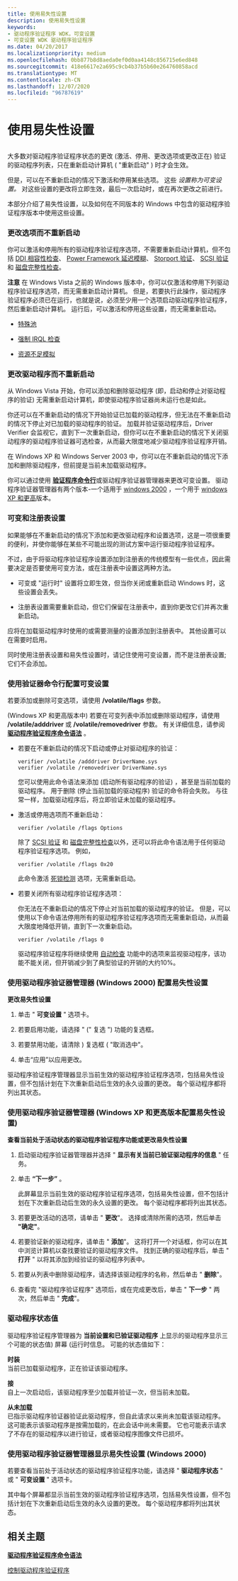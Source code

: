 ```yaml
---
title: 使用易失性设置
description: 使用易失性设置
keywords:
- 驱动程序验证程序 WDK，可变设置
- 可变设置 WDK 驱动程序验证程序
ms.date: 04/20/2017
ms.localizationpriority: medium
ms.openlocfilehash: 0bb877b8d8aeda0ef0d0aa4148c856715e6ed848
ms.sourcegitcommit: 418e6617e2a695c9cb4b37b5b60e264760858acd
ms.translationtype: MT
ms.contentlocale: zh-CN
ms.lasthandoff: 12/07/2020
ms.locfileid: "96787619"
---
```

# <a name="using-volatile-settings"></a>使用易失性设置


## <span id="ddk_using_volatile_settings_tools"></span><span id="DDK_USING_VOLATILE_SETTINGS_TOOLS"></span>


大多数对驱动程序验证程序状态的更改 (激活、停用、更改选项或更改正在) 验证的驱动程序列表，只在重新启动计算机 ( "重新启动" ) 时才会生效。

但是，可以在不重新启动的情况下激活和停用某些选项。 这些 *设置称为可变设置。* 对这些设置的更改将立即生效，最后一次启动时，或在再次更改之前进行。

本部分介绍了易失性设置，以及如何在不同版本的 Windows 中包含的驱动程序验证程序版本中使用这些设置。

### <a name="span-idchanging_options_without_rebootingspanspan-idchanging_options_without_rebootingspanchanging-options-without-rebooting"></a><span id="changing_options_without_rebooting"></span><span id="CHANGING_OPTIONS_WITHOUT_REBOOTING"></span>更改选项而不重新启动

你可以激活和停用所有的驱动程序验证程序选项，不需要重新启动计算机，但不包括 [DDI 相容性检查](ddi-compliance-checking.md)、 [Power Framework 延迟模糊](concurrency-stress-test.md)、 [Storport 验证](dv-storport-verification.md)、 [SCSI 验证](scsi-verification.md) 和 [磁盘完整性检查](disk-integrity-checking.md)。

**注意**  在 Windows Vista 之前的 Windows 版本中，你可以仅激活和停用下列驱动程序验证程序选项，而无需重新启动计算机。 但是，若要执行此操作，驱动程序验证程序必须已在运行，也就是说，必须至少用一个选项启动驱动程序验证程序，然后重新启动计算机。 运行后，可以激活和停用这些设置，而无需重新启动。
-   [特殊池](special-pool.md)

-   [强制 IRQL 检查](force-irql-checking.md)

-   [资源不足模拟](low-resources-simulation.md)

 

### <a name="span-idchanging_drivers_without_rebootingspanspan-idchanging_drivers_without_rebootingspanchanging-drivers-without-rebooting"></a><span id="changing_drivers_without_rebooting"></span><span id="CHANGING_DRIVERS_WITHOUT_REBOOTING"></span>更改驱动程序而不重新启动

从 Windows Vista 开始，你可以添加和删除驱动程序 (即，启动和停止对驱动程序的验证) 无需重新启动计算机，即使驱动程序验证器尚未运行也是如此。

你还可以在不重新启动的情况下开始验证已加载的驱动程序，但无法在不重新启动的情况下停止对已加载的驱动程序的验证。 加载并验证驱动程序后，Driver Verifier 会监视它，直到下一次重新启动，但你可以在不重新启动的情况下关闭驱动程序的驱动程序验证器可选检查，从而最大限度地减少驱动程序验证程序开销。

在 Windows XP 和 Windows Server 2003 中，你可以在不重新启动的情况下添加和删除驱动程序，但前提是当前未加载驱动程序。

你可以通过使用 [**验证程序命令行**](verifier-command-line.md)或驱动程序验证器管理器来更改可变设置。 驱动程序验证器管理器有两个版本-一个适用于 [windows 2000](driver-verifier-manager--windows-2000-.md) ，一个用于 [windows XP 和更高](driver-verifier-manager--windows-xp-and-later-.md)版本。

### <a name="span-idvolatile_and_registry_settingsspanspan-idvolatile_and_registry_settingsspanvolatile-and-registry-settings"></a><span id="volatile_and_registry_settings"></span><span id="VOLATILE_AND_REGISTRY_SETTINGS"></span>可变和注册表设置

如果能够在不重新启动的情况下添加和更改驱动程序和设置选项，这是一项很重要的便利，并使你能够在某些不可能出现的测试方案中运行驱动程序验证程序。

不过，由于将驱动程序验证程序设置添加到注册表的传统模型有一些优点，因此需要决定是否要使用可变方法，或在注册表中设置这两种方法。

-   可变或 "运行时" 设置将立即生效，但当你关闭或重新启动 Windows 时，这些设置会丢失。

-   注册表设置需要重新启动，但它们保留在注册表中，直到你更改它们并再次重新启动。

应将在加载驱动程序时使用的或需要测量的设置添加到注册表中。 其他设置可以在需要时启用。

同时使用注册表设置和易失性设置时，请记住使用可变设置，而不是注册表设置;它们不会添加。

### <a name="span-idconfiguring_volatile_settings_by_using_the_verifier_command_linespanspan-idconfiguring_volatile_settings_by_using_the_verifier_command_linespanconfiguring-volatile-settings-by-using-the-verifier-command-line"></a><span id="configuring_volatile_settings_by_using_the_verifier_command_line"></span><span id="CONFIGURING_VOLATILE_SETTINGS_BY_USING_THE_VERIFIER_COMMAND_LINE"></span>使用验证器命令行配置可变设置

若要添加或删除可变选项，请使用 **/volatile/flags** 参数。

 (Windows XP 和更高版本中) 若要在可变列表中添加或删除驱动程序，请使用 **/volatile/adddriver** 或 **/volatile/removedriver** 参数。 有关详细信息，请参阅 [**驱动程序验证程序命令语法**](verifier-command-line.md) 。

-   若要在不重新启动的情况下启动或停止对驱动程序的验证：

    ```
    verifier /volatile /adddriver DriverName.sys
    verifier /volatile /removedriver DriverName.sys
    ```

    您可以使用此命令语法来添加 (启动所有驱动程序的验证) ，甚至是当前加载的驱动程序。 用于删除 (停止当前加载的驱动程序) 验证的命令将会失败。 与往常一样，加载驱动程序后，将立即验证未加载的驱动程序。

-   激活或停用选项而不重新启动：

    ```
    verifier /volatile /flags Options
    ```

    除了 [SCSI 验证](scsi-verification.md) 和 [磁盘完整性检查](disk-integrity-checking.md)以外，还可以将此命令语法用于任何驱动程序验证程序选项。 例如，

    ```
    verifier /volatile /flags 0x20
    ```

    此命令激活 [死锁检测](deadlock-detection.md) 选项，无需重新启动。

-   若要关闭所有驱动程序验证程序选项：

    你无法在不重新启动的情况下停止对当前加载的驱动程序的验证。 但是，可以使用以下命令语法停用所有的驱动程序验证程序选项而无需重新启动，从而最大限度地降低开销，直到下一次重新启动。

    ```
    verifier /volatile /flags 0
    ```

    驱动程序验证程序将继续使用 [自动检查](automatic-checks.md) 功能中的选项来监视驱动程序，该功能不能关闭，但开销减少到了典型验证的开销的大约10%。

### <a name="span-idconfiguring_volatile_settings_by_using_driver_verifier_manager__windows2kspanspan-idconfiguring_volatile_settings_by_using_driver_verifier_manager__windows2kspanspan-idconfiguring_volatile_settings_by_using_driver_verifier_manager__windows2kspanconfiguring-volatile-settings-by-using-driver-verifier-manager-windows-2000"></a><span id="configuring_volatile_settings_by_using_driver_verifier_manager__windows2K"></span><span id="configuring_volatile_settings_by_using_driver_verifier_manager__windows2k"></span><span id="CONFIGURING_VOLATILE_SETTINGS_BY_USING_DRIVER_VERIFIER_MANAGER__WINDOWS2K"></span>使用驱动程序验证器管理器 (Windows 2000) 配置易失性设置

**更改易失性设置**

1.  单击 " **可变设置** " 选项卡。

2.  若要启用功能，请选择 " (" 复选 ") 功能的复选框。

3.  若要禁用功能，请清除 ) 复选框 ( "取消选中"。

4.  单击“应用”以应用更改。

驱动程序验证程序管理器显示当前生效的驱动程序验证程序选项，包括易失性设置，但不包括计划在下次重新启动后生效的永久设置的更改。 每个驱动程序都将列出其状态。

### <a name="span-idconfiguring_volatile_settings_by_using_driver_verifier_manager__windowspanspan-idconfiguring_volatile_settings_by_using_driver_verifier_manager__windowspanconfiguring-volatile-settings-by-using-driver-verifier-manager-windows-xp-and-later"></a><span id="configuring_volatile_settings_by_using_driver_verifier_manager__window"></span><span id="CONFIGURING_VOLATILE_SETTINGS_BY_USING_DRIVER_VERIFIER_MANAGER__WINDOW"></span>使用驱动程序验证器管理器 (Windows XP 和更高版本配置易失性设置) 

**查看当前处于活动状态的驱动程序验证程序功能或更改易失性设置**

1.  启动驱动程序验证器管理器并选择 " **显示有关当前已验证驱动程序的信息** " 任务。

2.  单击 **“下一步”** 。

    此屏幕显示当前生效的驱动程序验证程序选项，包括易失性设置，但不包括计划在下次重新启动后生效的永久设置的更改。 每个驱动程序都将列出其状态。

3.  若要更改活动的选项，请单击 " **更改**"。 选择或清除所需的选项，然后单击 **"确定"**。

4.  若要验证新的驱动程序，请单击 " **添加**"。 这将打开一个对话框，你可以在其中浏览计算机以查找要验证的驱动程序文件。 找到正确的驱动程序后，单击 " **打开** " 以将其添加到经验证的驱动程序列表中。

5.  若要从列表中删除驱动程序，请选择该驱动程序的名称，然后单击 " **删除**"。

6.  查看完 "驱动程序验证程序" 选项后，或在完成更改后，单击 " **下一步** " 两次，然后单击 " **完成**"。

### <a name="span-iddriver_status_valuesspanspan-iddriver_status_valuesspandriver-status-values"></a><span id="driver_status_values"></span><span id="DRIVER_STATUS_VALUES"></span>驱动程序状态值

驱动程序验证程序管理器为 **当前设置和已验证驱动程序** 上显示的驱动程序显示三个可能的状态值) 屏幕 (运行时信息。 可能的状态值如下：

<span id="Loaded"></span><span id="loaded"></span><span id="LOADED"></span>**时装**  
当前已加载驱动程序，正在验证该驱动程序。

<span id="Unloaded"></span><span id="unloaded"></span><span id="UNLOADED"></span>**接**  
自上一次启动后，该驱动程序至少加载并验证一次，但当前未加载。

<span id="Never_Loaded"></span><span id="never_loaded"></span><span id="NEVER_LOADED"></span>**从未加载**  
已指示驱动程序验证器验证此驱动程序，但自此请求以来尚未加载该驱动程序。 这可能表示该驱动程序是按需加载的，在此会话中尚未需要。 它也可能表示请求了不存在的驱动程序以进行验证，或者驱动程序图像文件已损坏。

### <a name="span-iddisplaying_volatile_settings_by_using_driver_verifier_manager__windowsspanspan-iddisplaying_volatile_settings_by_using_driver_verifier_manager__windowsspandisplaying-volatile-settings-by-using-driver-verifier-manager-windows-2000"></a><span id="displaying_volatile_settings_by_using_driver_verifier_manager__windows"></span><span id="DISPLAYING_VOLATILE_SETTINGS_BY_USING_DRIVER_VERIFIER_MANAGER__WINDOWS"></span>使用驱动程序验证器管理器显示易失性设置 (Windows 2000) 

若要查看当前处于活动状态的驱动程序验证程序功能，请选择 " **驱动程序状态** " 或 " **可变设置** " 选项卡。

其中每个屏幕都显示当前生效的驱动程序验证程序选项，包括易失性设置，但不包括计划在下次重新启动后生效的永久设置的更改。 每个驱动程序都将列出其状态。

## <a name="span-idrelated_topicsspanrelated-topics"></a><span id="related_topics"></span>相关主题


[**驱动程序验证程序命令语法**](verifier-command-line.md)

[控制驱动程序验证程序](controlling-driver-verifier.md)

 

 






